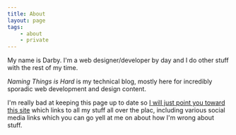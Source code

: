 ```yaml
---
title: About
layout: page
tags:
    - about
    - private
---
```


My name is Darby. I'm a web designer/developer by day and I do other stuff with the rest of my time.

_Naming Things is Hard_ is my technical blog, mostly here for incredibly sporadic web development and design content.

I'm really bad at keeping this page up to date so [I will just point you toward this site](https://chickenwing-gingerbreadman.xyz/) which links to all my stuff all over the plac, including various social media links which you can go yell at me on about how I'm wrong about stuff.
